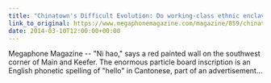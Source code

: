 ```yaml
---
title: "Chinatown's Difficult Evolution: Do working-class ethnic enclaves have a space in future cities?"
link_to_original: https://www.megaphonemagazine.com/magazine/859/chinatown-s-tough-evolution-where-do-working-class-ethnic-enclaves-fit-into-our-future-cities)  
date: 2014-03-10T12:00:00+00:00
---
```

  
Megaphone Magazine -- "Ni hao," says a red painted wall on the southwest corner of Main and Keefer. The enormous particle board inscription is an English phonetic spelling of "hello" in Cantonese, part of an advertisement...  


